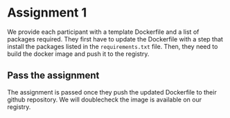# Assignment 1

We provide each participant with a template Dockerfile and a list of packages required.
They first have to update the Dockerfile with a step that install the packages listed in the `requirements.txt` file.
Then, they need to build the docker image and push it to the registry.

## Pass the assignment

The assignment is passed once they push the updated Dockerfile to their github repository.
We will doublecheck the image is available on our registry.

